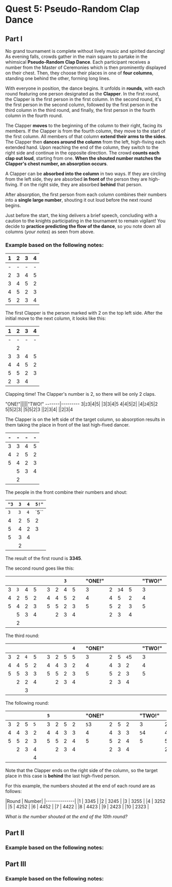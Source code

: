 # Quest 5: Pseudo-Random Clap Dance

## Part I

No grand tournament is complete without lively music and spirited dancing! As evening falls, crowds gather in the main square to partake in the whimsical **Pseudo-Random Clap Dance**. Each participant receives a number from the Master of Ceremonies which is then prominently displayed on their chest. Then, they choose their places in one of **four columns**, standing one behind the other, forming long lines.

With everyone in position, the dance begins. It unfolds in **rounds**, with each round featuring one person designated as the **Clapper**. In the first round, the Clapper is the first person in the first column. In the second round, it's the first person in the second column, followed by the first person in the third column in the third round, and finally, the first person in the fourth column in the fourth round.

The Clapper **moves** to the beginning of the column to their right, facing its members. If the Clapper is from the fourth column, they move to the start of the first column. All members of that column **extend their arms to the sides**. The Clapper then **dances around the column** from the left, high-fiving each extended hand. Upon reaching the end of the column, they switch to the right side and continue in the opposite direction. The crowd **counts each clap out loud**, starting from one. **When the shouted number matches the Clapper's chest number, an absorption occurs**.

A Clapper can be **absorbed into the column** in two ways. If they are circling from the left side, they are absorbed **in front of** the person they are high-fiving. If on the right side, they are absorbed **behind** that person.

After absorption, the first person from each column combines their numbers into a **single large number**, shouting it out loud before the next round begins.

Just before the start, the king delivers a brief speech, concluding with a caution to the knights participating in the tournament to remain vigilant! You decide to **practice predicting the flow of the dance**, so you note down all columns (*your notes*) as seen from above.

### Example based on the following notes:

1|2|3|4
-|-|-|-
-|-|-|-
2|3|4|5
3|4|5|2
4|5|2|3
5|2|3|4

The first Clapper is the person marked with 2 on the top left side. After the initial move to the next column, it looks like this:

1|2|3|4
-|-|-|-
-|-|-|-
 ||2| | 
3|3|4|5
4|4|5|2
5|5|2|3
 |2|3|4

Clapping time! The Clapper's number is 2, so there will be only 2 claps.


"ONE!"|||||"TWO!"
-------|---------
3|`2`3|4|5| |3|3|4|5
4|4|5|2| |4|`2`4|5|2
5|5|2|3| |5|5|2|3
||2|3|4| ||2|3|4

The Clapper is on the left side of the target column, so absorption results in them taking the place in front of the last high-fived dancer.

-|-|-|-
-|-|-|-
3|3|4|5
4|`2`|5|2|
5|4|2|3|
 ||5|3|4
 ||2||


The people in the front combine their numbers and shout:

|`"3`|`3`|`4`|`5!"`|
-|-|-|-
`3`|`3`|`4`|`5``
4| 2| 5| 2
5| 4| 2| 3
  |5| 3| 4
  ||2|

The result of the first round is **3345**.

The second round goes like this:

| | | | | | | |`3`| | |"ONE!"| | | | |"TWO!"| | | | |"THREE!"| | | | | | | | | |"3245!"| | | |
-|-|-|-|-|-|-|-|-|-|-|-|-|-|-|-|-|-|-|-|-|-|-|-|-|-|-|-|-|-|-|-|-|-|
3|`3`|4|5| |3|2|4|5| |3|2|`3`4|5| |3|2|4|5| |3|2|4|5| |3|2|4|5| |3|2|4|5
4|2|5|2| |4|4|5|2| |4|4|5|2| |4|4|`3`5|2| |4|4|5|2| |4|4|5|2| |4|4|5|2
5|4|2|3| |5|5|2|3| |5|5|2|3| |5|5|2|3| |5|5|`3`2|3| |5|5|`3`|3| |5|5|3|3
| |5|3|4| | |2|3|4| | |2|3|4| | |2|3|4| | |2|3|4| | |2|2|4| | |2|2|4
| |2| | | | | | | | | | | | | | | | | | | | | | | | | |3| | | | |3||

The third round:

|||||||||`4`||"ONE!"|||||"TWO!"|||||"THREE!"|||||"FOUR!"||||||||||"3255!"||||
-|-|-|-|-|-|-|-|-|-|-|-|-|-|-|-|-|-|-|-|-|-|-|-|-|-|-|-|-|-|-|-|-|-|-|-|-|-|-|
3|2|`4`|5| |3|2|5|5| |3|2|5|`4`5| |3|2|5|5|    |3|2|5|5|    |3|2|5|5|    |3|2|5|5|   |3|2|5|5
4|4|5|2|   |4|4|3|2| |4|4|3|2|    |4|4|3|`4`2| |4|4|3|2|    |4|4|3|2|    |4|4|3|2|   |4|4|3|2
5|5|3|3|   |5|5|2|3| |5|5|2|3|    |5|5|2|3|    |5|5|2|`4`3| |5|5|2|3|    |5|5|2|3|   |5|5|2|3
||2|2|4|   | |2|3|4| | |2|3|4|    | |2|3|4|    | |2|3|4|    | |2|3|`4`4| | |2|3|`4`| | |2|3|4
|| |3| |   | | | | | | | | | |    | | | | |    | | | | |    | | | |    | | | | |4|   | | | |4

The following round:

||||||`5`|||||"ONE!"|||||"TWO!"|||||"THREE!"|||||"FOUR!"|||||"FIVE!"||||||||||"3252!"||||
-|-|-|-|-|-|-|-|-|-|-|-|-|-|-|-|-|-|-|-|-|-|-|-|-|-|-|-|-|-|-|-|-|-|-|-|-|-|-|-|-|-|-|-|
3|2|5|`5`| |3|2|5|2| |`5`3|2|5|2| |3|2|5|2|    |3|2|5|2|    |3|2|5|2|    |3|2|5|2|    |3|2|5|2|     |3|2|5|2
4|4|3|2  | |4|4|3|3| | 4  |4|3|3| |`5`4|4|3|3| |4|4|3|3|    |4|4|3|3|    |4|`5`4|3|3| |4|4|3|3| |4|4|3|3
5|5|2|3  | |5|5|2|4| | 5  |5|2|4| | 5 |5|2|4|  |`5`5|5|2|4| |5`5`|5|2|4| |5|5|2|4|    |5|5|2|4| |5|5|2|4
| |2|3|4 | | |2|3|4| |    |2|3|4| |   |2|3|4|  | |2|3|4|    | |2|3|4|    | |2|3|4|    |5|2|3|4| |5|2|3|4
| | | |4 |

Note that the Clapper ends on the right side of the column, so the target place in this case is **behind** the last high-fived person.

For this example, the numbers shouted at the end of each round are as follows:

|Round | Number|
|--------------|
|1     | 3345  |
|2     | 3245  |
|3     | 3255  |
|4     | 3252  |
|5     | 4252  |
|6     | 4452  |
|7     | 4422  |
|8     | 4423  |
|9     | 2423  |
|10    | 2323  |

*What is the number shouted at the end of the 10th round?*

## Part II

### Example based on the following notes:

## Part III

### Example based on the following notes:
